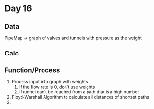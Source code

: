 # Day 16

## Data

PipeMap -> graph of valves and tunnels with pressure as the weight

## Calc

## Function/Process

1. Process input into graph with weights
   1. If the flow rate is 0, don't use weights
   1. If tunnel can't be reached from a path that is a high number
1. Floyd-Warshall Algorithm to calculate all distances of shortest paths
1.
